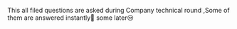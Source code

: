 This all filed questions are asked during Company technical round ,Some of them are answered instantly🚀 some later😒